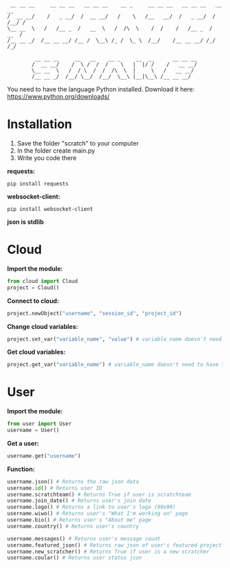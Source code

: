 ```
 __ __ __     __ __ __   __ __ __    __ _     __ __ __   __ __ __   __   __
/  __ __/    /   _ __/  /  __ __/   /    \   /__   __/  /   _ __/  / /__/ /     
\__ __  \   /   /__ _  /   __  \   /  /\  \    /  /    /   /__ _  /  __  /    
/__ __ _/  /__ __ __/ /__ /  \__\ /_ /  \_ \  /__/    /__ __ __/ /_/  /_/

         __ __ __     __   __    __ _     __  __      __ __ __
        /  __ __/    /  \ /  /  /    \   |  |/ /    /   __ __/
        \__ __  \   /  / \  /  /  /\  \  |     \   /   __ __/
        /__ __ _/  /__/ \__/  /__/  \__\ |__|\__\ /__ __ __/
```

You need to have the language Python installed. Download it here: https://www.python.org/downloads/

# Installation
1. Save the folder "scratch" to your computer
2. In the folder create main.py
3. Write you code there

**requests:**
```
pip install requests
```
**websocket-client:**
```
pip install websocket-client
```
**json is stdlib**

# Cloud
**Import the module:**
```python
from cloud import Cloud
project = Cloud()
```

**Connect to cloud:**
```python
project.newObject("username", "session_id", "project_id")
```

**Change cloud variables:**
```python
project.set_var("variable_name", "value") # variable_name doesn't need to have the ☁ char, value is int
```

**Get cloud variables:**
```python
project.get_var("variable_name") # variable_name doesn't need to have the ☁ char
```

# User
**Import the module:**
```python
from user import User
username = User()
```

**Get a user:**
```python
username.get("username")
```

**Function:**
```python
username.json() # Returns the raw json data
username.id() # Returns user ID
username.scratchteam() # Returns True if user is scratchteam
username.join_date() # Returns user's join date
username.logo() # Returns a link to user's logo (90x90)
username.wiwo() # Returns user's "What I'm working on" page
username.bio() # Returns user's "About me" page
username.country() # Returns user's country

username.messages() # Returns user's message count
username.featured_json() # Returns raw json of user's featured project
username.new_scratcher() # Returns True if user is a new scratcher
username.coular() # Returns user status json
```
